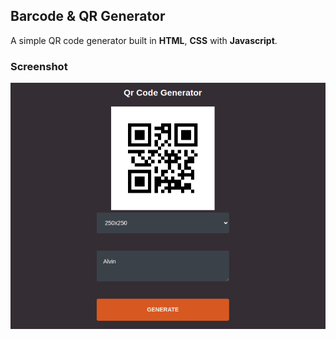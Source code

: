 ## Barcode & QR Generator
A simple QR code generator built in **HTML**, **CSS** with **Javascript**.

### Screenshot

![1](/14.png)